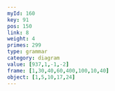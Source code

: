 ```yaml
---
myId: 160
key: 91
pos: 150
link: 8
weight: 4
primes: 299
type: grammar
category: diagram
value: [937,1,-1,-2]
frame: [1,30,40,60,400,100,10,40]
object: [1,5,10,17,24]
---
```

